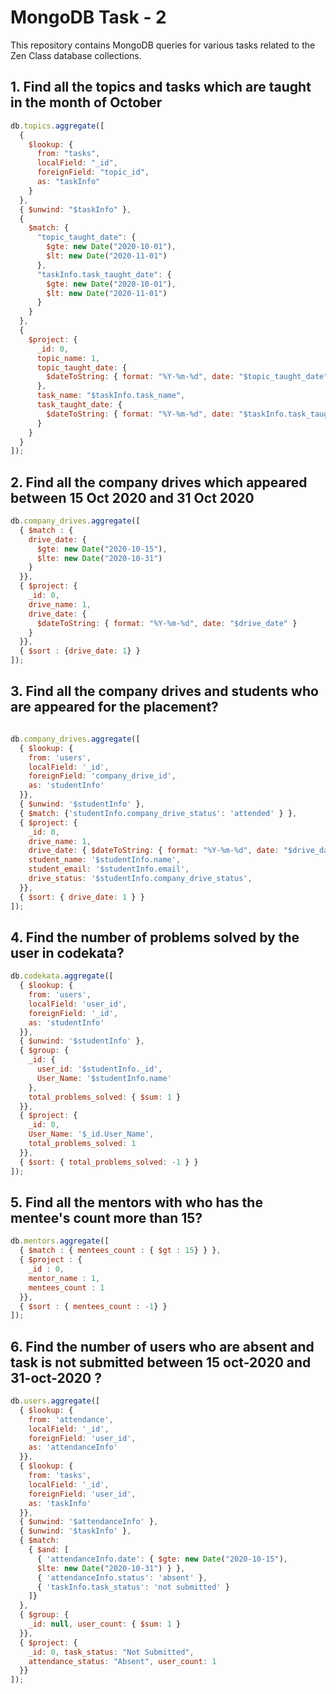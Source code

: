 # MongoDB Task - 2

This repository contains MongoDB queries for various tasks related to the Zen Class database collections.

## 1. Find all the topics and tasks which are taught in the month of October

```javascript
db.topics.aggregate([
  {
    $lookup: {
      from: "tasks",
      localField: "_id",
      foreignField: "topic_id",
      as: "taskInfo"
    }
  },
  { $unwind: "$taskInfo" },
  {
    $match: {
      "topic_taught_date": {
        $gte: new Date("2020-10-01"),
        $lt: new Date("2020-11-01")
      },
      "taskInfo.task_taught_date": {
        $gte: new Date("2020-10-01"),
        $lt: new Date("2020-11-01")
      }
    }
  },
  {
    $project: {
      _id: 0,
      topic_name: 1,
      topic_taught_date: {
        $dateToString: { format: "%Y-%m-%d", date: "$topic_taught_date" }
      },
      task_name: "$taskInfo.task_name",
      task_taught_date: {
        $dateToString: { format: "%Y-%m-%d", date: "$taskInfo.task_taught_date" }
      }
    }
  }
]);
```

## 2. Find all the company drives which appeared between 15 Oct 2020 and 31 Oct 2020

```javascript
db.company_drives.aggregate([
  { $match : {
    drive_date: {
      $gte: new Date("2020-10-15"),
      $lte: new Date("2020-10-31")
    }
  }},
  { $project: {
    _id: 0,
    drive_name: 1,
    drive_date: {
      $dateToString: { format: "%Y-%m-%d", date: "$drive_date" }
    }
  }},
  { $sort : {drive_date: 1} }
]);


```
## 3. Find all the company drives and students who are appeared for the placement?

```javascript

db.company_drives.aggregate([
  { $lookup: {
    from: 'users',
    localField: '_id',
    foreignField: 'company_drive_id',
    as: 'studentInfo'
  }},
  { $unwind: '$studentInfo' },
  { $match: {'studentInfo.company_drive_status': 'attended' } },
  { $project: {
    _id: 0,
    drive_name: 1,
    drive_date: { $dateToString: { format: "%Y-%m-%d", date: "$drive_date" } },
    student_name: '$studentInfo.name',
    student_email: '$studentInfo.email',
    drive_status: '$studentInfo.company_drive_status',
  }},
  { $sort: { drive_date: 1 } }
]);


```
## 4. Find the number of problems solved by the user in codekata?

```javascript
db.codekata.aggregate([
  { $lookup: {
    from: 'users',
    localField: 'user_id',
    foreignField: '_id',
    as: 'studentInfo'
  }},
  { $unwind: '$studentInfo' },
  { $group: {
    _id: {
      user_id: '$studentInfo._id',
      User_Name: '$studentInfo.name'
    },
    total_problems_solved: { $sum: 1 }
  }},
  { $project: {
    _id: 0,
    User_Name: '$_id.User_Name',
    total_problems_solved: 1
  }},
  { $sort: { total_problems_solved: -1 } }
]);

```
## 5. Find all the mentors with who has the mentee's count more than 15?

```javascript
db.mentors.aggregate([
  { $match : { mentees_count : { $gt : 15} } },
  { $project : {
    _id : 0,
    mentor_name : 1,
    mentees_count : 1
  }},
  { $sort : { mentees_count : -1} }
]);

```
## 6. Find the number of users who are absent and task is not submitted between 15 oct-2020 and 31-oct-2020 ?

```javascript
db.users.aggregate([
  { $lookup: {
    from: 'attendance',
    localField: '_id',
    foreignField: 'user_id',
    as: 'attendanceInfo'
  }},
  { $lookup: {
    from: 'tasks',
    localField: '_id',
    foreignField: 'user_id',
    as: 'taskInfo'
  }},
  { $unwind: '$attendanceInfo' },
  { $unwind: '$taskInfo' },
  { $match:
    { $and: [
      { 'attendanceInfo.date': { $gte: new Date("2020-10-15"),
      $lte: new Date("2020-10-31") } },
      { 'attendanceInfo.status': 'absent' },
      { 'taskInfo.task_status': 'not submitted' }
    ]}
  },
  { $group: {
    _id: null, user_count: { $sum: 1 }
  }},
  { $project: {
    _id: 0, task_status: "Not Submitted",
    attendance_status: "Absent", user_count: 1
  }} 
]);

 
 
